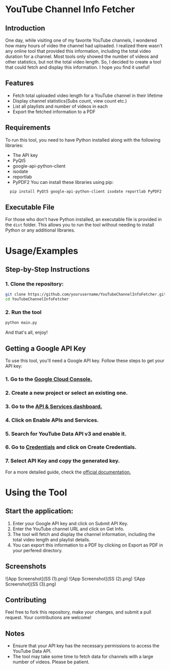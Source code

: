 
# YouTube Channel Info Fetcher



## Introduction

One day, while visiting one of my favorite YouTube channels, I wondered how many hours of video the channel had uploaded. I realized there wasn't any online tool that provided this information, including the total video duration for a channel. Most tools only showed the number of videos and other statistics, but not the total video length. So, I decided to create a tool that could fetch and display this information. I hope you find it useful!


## Features
- Fetch total uploaded video length for a YouTube channel in their lifetime
- Display channel statistics(Subs count, view count etc.)
- List all playlists and number of videos in each
- Export the fetched information to a PDF


## Requirements

To run this tool, you need to have Python installed along with the following libraries:

- The API key
- PyQt5
- google-api-python-client
- isodate
- reportlab
- PyPDF2
You can install these libraries using pip:
```bash
  pip install PyQt5 google-api-python-client isodate reportlab PyPDF2
```

## Executable File
For those who don't have Python installed, an executable file is provided in the `dist` folder. This allows you to run the tool without needing to install Python or any additional libraries.
# Usage/Examples
## Step-by-Step Instructions
### 1. Clone the repository:
```bash
git clone https://github.com/yourusername/YouTubeChannelInfoFetcher.git
cd YouTubeChannelInfoFetcher

```
### 2. Run the tool
```bash
python main.py
```
And that's all, enjoy!


## Getting a Google API Key
To use this tool, you'll need a Google API key. Follow these steps to get your API key:

### 1. Go to the [Google Cloud Console.](https://console.cloud.google.com/)
### 2. Create a new project or select an existing one.
### 3. Go to the [API & Services dashboard.](https://console.cloud.google.com/apis/dashboard)
### 4. Click on Enable APIs and Services.
### 5. Search for YouTube Data API v3 and enable it.
### 6. Go to [Credentials](https://console.cloud.google.com/apis/credentials) and click on Create Credentials.
### 7. Select API Key and copy the generated key.

For a more detailed guide, check the [official documentation.](https://developers.google.com/youtube/documentation)
# Using the Tool
## Start the application:
1. Enter your Google API key and click on Submit API Key.
2. Enter the YouTube channel URL and click on Get Info.
3. The tool will fetch and display the channel information, including the total video length and playlist details.
4. You can export this information to a PDF by clicking on Export as PDF in your perfered directory.
## Screenshots

![App Screenshot](SS (1).png)
![App Screenshot](SS (2).png)
![App Screenshot](SS (3).png)

## Contributing

Feel free to fork this repository, make your changes, and submit a pull request. Your contributions are welcome!

## Notes
- Ensure that your API key has the necessary permissions to access the YouTube Data API.
- The tool may take some time to fetch data for channels with a large number of videos. Please be patient.
